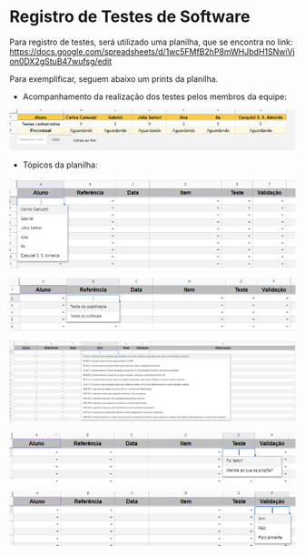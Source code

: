 # Registro de Testes de Software

Para registro de testes, será utilizado uma planilha, que se encontra no link:
https://docs.google.com/spreadsheets/d/1wc5FMfB2hP8mWHJbdH1SNwiVjon0DX2gStuB47wufsg/edit

Para exemplificar, seguem abaixo um prints da planilha.

* Acompanhamento da realização dos testes pelos membros da equipe:<br>

![daterra-testes-equipe.PNG](https://github.com/ICEI-PUC-Minas-PMV-ADS/pmv-ads-2022-2-e3-proj-mov-t2-da-terra/blob/main/entregas/images/outras/daterra-testes-equipe.PNG)


* Tópicos da planilha:<br>

![daterra-testes-1.PNG](https://github.com/ICEI-PUC-Minas-PMV-ADS/pmv-ads-2022-2-e3-proj-mov-t2-da-terra/blob/main/entregas/images/outras/daterra-testes-1.PNG)

![daterra-testes-2.PNG](https://github.com/ICEI-PUC-Minas-PMV-ADS/pmv-ads-2022-2-e3-proj-mov-t2-da-terra/blob/main/entregas/images/outras/daterra-testes-2.PNG)

![daterra-testes-3.PNG)](https://github.com/ICEI-PUC-Minas-PMV-ADS/pmv-ads-2022-2-e3-proj-mov-t2-da-terra/blob/main/entregas/images/outras/daterra-testes-3.PNG)

![daterra-testes-4.PNG)](https://github.com/ICEI-PUC-Minas-PMV-ADS/pmv-ads-2022-2-e3-proj-mov-t2-da-terra/blob/main/entregas/images/outras/daterra-testes-4.PNG)

![daterra-testes-5.PNG)](https://github.com/ICEI-PUC-Minas-PMV-ADS/pmv-ads-2022-2-e3-proj-mov-t2-da-terra/blob/main/entregas/images/outras/daterra-testes-5.PNG)


